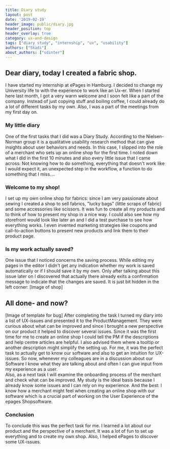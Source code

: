 ```yaml
---
title: Diary study
layout: post
date: '2019-02-19'
header_image: public/diary.jpg
header_position: top
header_overlay: true
category: ux-and-design
tags: ["diary study", "internship", "ux", "usability"]
authors: ["Skadi"]
about_authors: ["sdinter"]
---
```


## Dear diary, today I created a fabric shop.

I have started my internship at ePages in Hamburg.
I decided to change my University life to with the experience to work like an Ux-er.
When I started here last month, I got a very warm welcome and I soon felt like a part of the company.
Instead of just copying stuff and boiling coffee, I could already do a lot of different tasks by my own.
Also, I was a part of the meetings from my first day on.

### My little diary

One of the first tasks that I did was a Diary Study.
According to the Nielsen-Norman group it is a qualitative usability research method that can give insights about user behaviors and needs.
In this case, I slipped into the role of a merchant who sets up an online shop for the first time.
I noted down what I did in the first 10 minutes and also every little issue that I came across: Not knowing how to do something, everything that doesn't work like I would expect it, an unexpected step in the workflow, a function to do something that I miss.... 

### Welcome to my shop!

I set up my own online shop for fabrics: since I am very passionate about sewing I created a shop to sell fabrics, "lucky bags" (little scraps of fabric) and some accessories like scissors.
It was fun to create all my products and to think of how to present my shop in a nice way.
I could also see how my storefront would look like later an and I did a test purchase to see how everything works.
I even invented marketing strategies like coupons and call-to-action buttons to present new products and link them to their product page.

### Is my work actually saved?

One issue that I noticed concerns the saving process.
While editing my pages in the editor I didn't get any indication whether my work is saved automatically or if I should save it by my own.
Only after talking about this issue later on I discovered that actually there already exits a confirmation message to indicate that the changes are saved.
It is just bit hidden in the left corner:
[Image of shop]

## All done- and now?

[Image of template for bug]
After completing the task I turned my diary into a list of UX-issues and presented it to the ProductManagement.
They were curious about what can be improved and since I brought a new perspective on our product it helped to discover several issues.
Since it was the first time for me to create an online shop I could tell the PM if the descriptions and help centre articles are helpful.
I also advised them where a tooltip or another description might simplify the setting up.
For me, it was the perfect task to actually get to know our software and also to get an intuition for UX-issues.
So now, whenever my colleagues are in a discussion about our Software I know what they are talking about and often I can give input from my experience as a user.  
Also, as a next task I will examine the onboarding process of the merchant and check what can be improved.
My study is the ideal basis because I already know some issues and I can rely on my experience.
And the best: I know how a merchant might feel when creating an online shop with our software which is a crucial part of working on the User Experience of the epages Shopsoftware.

### Conclusion

To conclude this was the perfect task for me. I learned a lot about our product and the perspective of a merchant.
It was a lot of fun to set up everything and to create my own shop.
Also, I helped ePages to discover some UX-issues.
